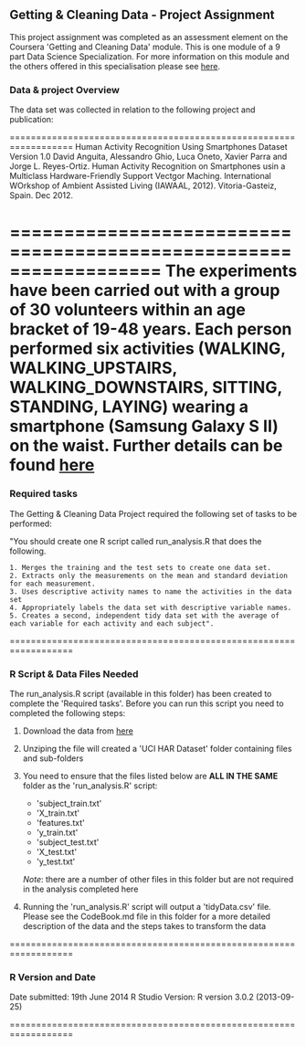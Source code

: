 
## Getting & Cleaning Data - Project Assignment

This project assignment was completed as an assessment element on the Coursera 'Getting and Cleaning Data' module. This is one module of a 9 part Data Science Specialization. For more information on this module and the others offered in this specialisation please see [here](https://www.coursera.org/specialization/jhudatascience/1/courses).

### Data & project Overview
The data set was collected in relation to the following project and publication:

==================================================================
Human Activity Recognition Using Smartphones Dataset Version 1.0
David Anguita, Alessandro Ghio, Luca Oneto, Xavier Parra and Jorge L. Reyes-Ortiz. Human Activity Recognition on 
Smartphones usin a Multiclass Hardware-Friendly Support Vectgor Maching. International WOrkshop of Ambient Assisted 
Living (IAWAAL, 2012). Vitoria-Gasteiz, Spain. Dec 2012. 

==================================================================
The experiments have been carried out with a group of 30 volunteers within an age bracket of 19-48 years. Each person performed six activities (WALKING, WALKING_UPSTAIRS, WALKING_DOWNSTAIRS, SITTING, STANDING, LAYING) wearing a smartphone (Samsung Galaxy S II) on the waist.
Further details can be found [here](http://archive.ics.uci.edu/ml/datasets/Human+Activity+Recognition+Using+Smartphones)
==================================================================

### Required tasks
The Getting & Cleaning Data Project required the following set of tasks to be performed:

"You should create one R script called run_analysis.R that does the following. 

    1. Merges the training and the test sets to create one data set.
    2. Extracts only the measurements on the mean and standard deviation for each measurement. 
    3. Uses descriptive activity names to name the activities in the data set
    4. Appropriately labels the data set with descriptive variable names. 
    5. Creates a second, independent tidy data set with the average of each variable for each activity and each subject". 

==================================================================

### R Script & Data Files Needed 
The run_analysis.R script (available in this folder) has been created to complete the 'Required tasks'. Before you can run this script you need to completed the following steps:

1. Download the data from [here](https://d396qusza40orc.cloudfront.net/getdata%2Fprojectfiles%2FUCI%20HAR%20Dataset.zip)

2. Unziping the file will created a 'UCI HAR Dataset' folder containing files and sub-folders

3. You need to ensure that the files listed below are **ALL IN THE SAME** folder as the 'run_analysis.R' script:
    * 'subject_train.txt'
    * 'X_train.txt'
    * 'features.txt'
    * 'y_train.txt'
    * 'subject_test.txt'
    * 'X_test.txt'
    * 'y_test.txt'

    *Note*: there are a number of other files in this folder but are not required in the analysis completed here

4. Running the 'run_analysis.R' script will output a 'tidyData.csv' file. Please see the CodeBook.md file in this folder for a more detailed description of the data and the steps takes to transform the data

==================================================================

### R Version and Date

Date submitted: 19th June 2014
R Studio Version: R version 3.0.2 (2013-09-25)

==================================================================



